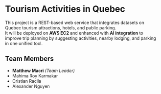 # Tourism Activities in Quebec

This project is a REST-based web service that integrates datasets on Quebec tourism attractions, hotels, and public parking.  
It will be deployed on **AWS EC2** and enhanced with **AI integration** to improve trip planning by suggesting activities, nearby lodging, and parking in one unified tool.

## Team Members
- **Matthew Macri** *(Team Leader)*
- Mahima Roy Karmakar
- Cristian Racila
- Alexander Nguyen
